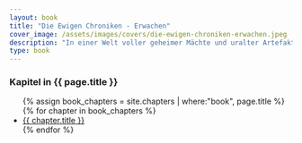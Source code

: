```yaml
---
layout: book
title: "Die Ewigen Chroniken - Erwachen"
cover_image: /assets/images/covers/die-ewigen-chroniken-erwachen.jpeg
description: "In einer Welt voller geheimer Mächte und uralter Artefakte..."
type: book
---
```



<h3>Kapitel in {{ page.title }}</h3>
<ul class="chapters-list">
    {% assign book_chapters = site.chapters | where:"book", page.title %}
    {% for chapter in book_chapters %}
    <li>
        <a href="{{ chapter.url | relative_url }}">{{ chapter.title }}</a>
    </li>
    {% endfor %}
</ul>
